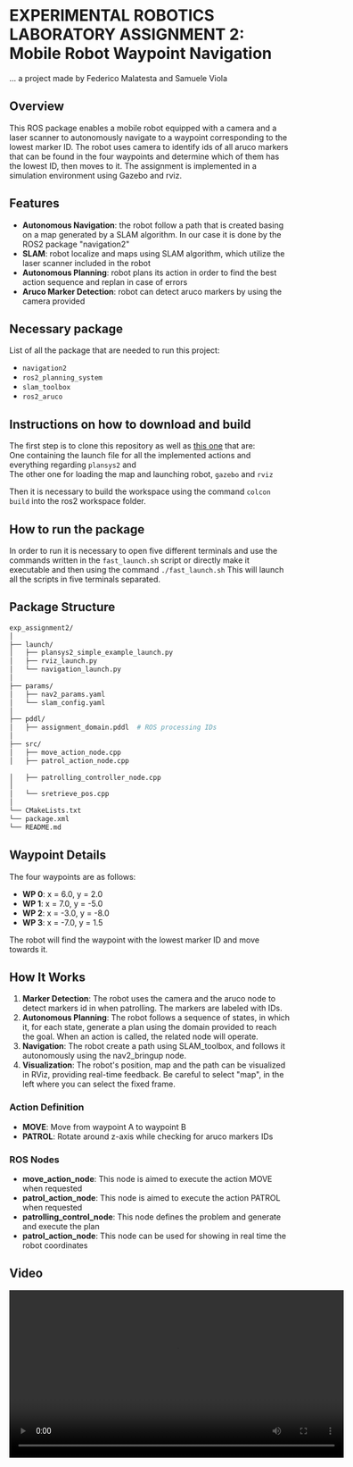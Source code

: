 # EXPERIMENTAL ROBOTICS LABORATORY ASSIGNMENT 2: Mobile Robot Waypoint Navigation

... a project made by Federico Malatesta and Samuele Viola

## Overview

This ROS package enables a mobile robot equipped with a camera and a laser scanner to autonomously navigate to a waypoint corresponding to the lowest marker ID. The robot uses camera to identify ids of all aruco markers that can be found in the four waypoints and determine which of them has the lowest ID, then moves to it.
The assignment is implemented in a simulation environment using Gazebo and rviz.

## Features

- **Autonomous Navigation**: the robot follow a path that is created basing on a map generated by a SLAM algorithm. In our case it is done by the ROS2 package "navigation2"
- **SLAM**: robot localize and maps using SLAM algorithm, which utilize the laser scanner included in the robot
- **Autonomous Planning**: robot plans its action in order to find the best action sequence and replan in case of errors
- **Aruco Marker Detection**: robot can detect aruco markers by using the camera provided

## Necessary package
List of all the package that are needed to run this project: 
- `navigation2`
- `ros2_planning_system`
- `slam_toolbox`
- `ros2_aruco`

## Instructions on how to download and build 
The first step is to clone this repository as well as [this one](https://github.com/FedeMala00/robot_urdf_test) that are:  
One containing the launch file for all the implemented actions and everything regarding `plansys2` and  
The other one for loading the map and launching robot, `gazebo` and `rviz`

Then it is necessary to build the workspace using the command `colcon build` into the ros2 workspace folder.

## How to run the package
In order to run it is necessary to open five different terminals and use the commands written in the `fast_launch.sh` script or directly make it executable and then using the command `./fast_launch.sh` 
This will launch all the scripts in five terminals separated.


## Package Structure

```bash
exp_assignment2/
│
├── launch/
│   ├── plansys2_simple_example_launch.py          
│   ├── rviz_launch.py          
│   └── navigation_launch.py       
│
├── params/
│   ├── nav2_params.yaml     
│   └── slam_config.yaml          
│
├── pddl/
│   ├── assignment_domain.pddl  # ROS processing IDs
│
├── src/
│   ├── move_action_node.cpp         
│   ├── patrol_action_node.cpp    
   
│   ├── patrolling_controller_node.cpp     
│   
│   └── sretrieve_pos.cpp           
│
└── CMakeLists.txt                      
└── package.xml                     
└── README.md                     

```

## Waypoint Details

The four waypoints are as follows:

- **WP 0**: x = 6.0, y = 2.0
- **WP 1**: x = 7.0, y = -5.0
- **WP 2**: x = -3.0, y = -8.0
- **WP 3**: x = -7.0, y = 1.5

The robot will find the waypoint with the lowest marker ID and move towards it.

## How It Works

1. **Marker Detection**: The robot uses the camera and the aruco node to detect markers id in when patrolling. The markers are labeled with IDs.
2. **Autonomous Planning**: The robot follows a sequence of states, in which it, for each state, generate a plan using the domain provided to reach the goal. When an action is called, the related node will operate.
3. **Navigation**: The robot create a path using SLAM_toolbox, and follows it autonomously using the nav2_bringup node.
4. **Visualization**: The robot's position, map and the path can be visualized in RViz, providing real-time feedback. Be careful to select "map", in the left where you can select the fixed frame.

### Action Definition
- **MOVE**: Move from waypoint A to waypoint B
- **PATROL**: Rotate around z-axis while checking for aruco markers IDs


### ROS Nodes

- **move_action_node**: This node is aimed to execute the action MOVE when requested
- **patrol_action_node**: This node is aimed to execute the action PATROL when requested
- **patrolling_control_node**: This node defines the problem and generate and execute the plan
- **patrol_action_node**: This node can be used for showing in real time the robot coordinates

## Video
[<video src="https://github.com/FedeMala00/exp_assignment2/raw/master/Experimental_video.mp4" controls width="600">
</video>](https://github.com/user-attachments/assets/5a2c6082-dd5c-42c5-91da-054444503d1d)
